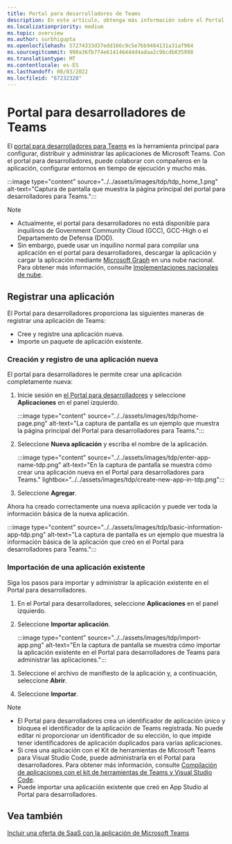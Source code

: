 ```yaml
---
title: Portal para desarrolladores de Teams
description: En este artículo, obtenga más información sobre el Portal para desarrolladores y cómo crear una aplicación completamente nueva e importar una aplicación existente en el Portal para desarrolladores de Teams.
ms.localizationpriority: medium
ms.topic: overview
ms.author: surbhigupta
ms.openlocfilehash: 57274333d37edd166c9c5e7bb9484131a31af904
ms.sourcegitcommit: 990a36fb774e614146444d4adaa2c9bcdb835998
ms.translationtype: MT
ms.contentlocale: es-ES
ms.lasthandoff: 08/03/2022
ms.locfileid: "67232328"
---
```

# <a name="developer-portal-for-teams"></a>Portal para desarrolladores de Teams

El <a href="https://dev.teams.microsoft.com" target="_blank">portal para desarrolladores para Teams</a> es la herramienta principal para configurar, distribuir y administrar las aplicaciones de Microsoft Teams. Con el portal para desarrolladores, puede colaborar con compañeros en la aplicación, configurar entornos en tiempo de ejecución y mucho más.

:::image type="content" source="../../assets/images/tdp/tdp_home_1.png" alt-text="Captura de pantalla que muestra la página principal del portal para desarrolladores para Teams.":::

> [!NOTE]
>
> * Actualmente, el portal para desarrolladores no está disponible para inquilinos de Government Community Cloud (GCC), GCC-High o el Departamento de Defensa (DOD).
> * Sin embargo, puede usar un inquilino normal para compilar una aplicación en el portal para desarrolladores, descargar la aplicación y cargar la aplicación mediante [Microsoft Graph](/graph/api/teamsapp-publish?view=graph-rest-1.0&tabs=http&preserve-view=true) en una nube nacional. Para obtener más información, consulte [Implementaciones nacionales de nube](/graph/deployments).

## <a name="register-an-app"></a>Registrar una aplicación

El Portal para desarrolladores proporciona las siguientes maneras de registrar una aplicación de Teams:

* Cree y registre una aplicación nueva.
* Importe un paquete de aplicación existente.

### <a name="create-and-register-a-brand-new-app"></a>Creación y registro de una aplicación nueva

El portal para desarrolladores le permite crear una aplicación completamente nueva:

1. Inicie sesión en [el Portal para desarrolladores](https://dev.teams.microsoft.com) y seleccione **Aplicaciones** en el panel izquierdo.

   :::image type="content" source="../../assets/images/tdp/home-page.png" alt-text="La captura de pantalla es un ejemplo que muestra la página principal del Portal para desarrolladores para Teams.":::

1. Seleccione **Nueva aplicación** y escriba el nombre de la aplicación.

   :::image type="content" source="../../assets/images/tdp/enter-app-name-tdp.png" alt-text="En la captura de pantalla se muestra cómo crear una aplicación nueva en el Portal para desarrolladores para Teams." lightbox="../../assets/images/tdp/create-new-app-in-tdp.png":::

1. Seleccione **Agregar**.

Ahora ha creado correctamente una nueva aplicación y puede ver toda la información básica de la nueva aplicación.

:::image type="content" source="../../assets/images/tdp/basic-information-app-tdp.png" alt-text="La captura de pantalla es un ejemplo que muestra la información básica de la aplicación que creó en el Portal para desarrolladores para Teams.":::

### <a name="import-an-existing-app"></a>Importación de una aplicación existente

Siga los pasos para importar y administrar la aplicación existente en el Portal para desarrolladores.

1. En el Portal para desarrolladores, seleccione **Aplicaciones** en el panel izquierdo.
1. Seleccione **Importar aplicación**.

   :::image type="content" source="../../assets/images/tdp/import-app.png" alt-text="En la captura de pantalla se muestra cómo importar la aplicación existente en el Portal para desarrolladores de Teams para administrar las aplicaciones.":::

1. Seleccione el archivo de manifiesto de la aplicación y, a continuación, seleccione **Abrir**.
1. Seleccione **Importar**.

> [!NOTE]
>
> * El Portal para desarrolladores crea un identificador de aplicación único y bloquea el identificador de la aplicación de Teams registrada. No puede editar ni proporcionar un identificador de su elección, lo que impide tener identificadores de aplicación duplicados para varias aplicaciones.
> * Si crea una aplicación con el Kit de herramientas de Microsoft Teams para Visual Studio Code, puede administrarla en el Portal para desarrolladores. Para obtener más información, consulte [Compilación de aplicaciones con el kit de herramientas de Teams y Visual Studio Code](~/toolkit/visual-studio-code-overview.md).
> * Puede importar una aplicación existente que creó en App Studio al Portal para desarrolladores.

## <a name="see-also"></a>Vea también

[Incluir una oferta de SaaS con la aplicación de Microsoft Teams](~/concepts/deploy-and-publish/appsource/prepare/include-saas-offer.md)
